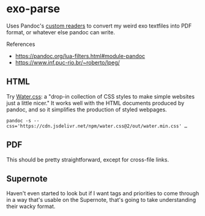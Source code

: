 # exo-parse

Uses Pandoc's [custom readers](https://pandoc.org/custom-readers.html) to 
convert my weird exo textfiles into PDF format, or whatever else pandoc can write.

References
- https://pandoc.org/lua-filters.html#module-pandoc
- https://www.inf.puc-rio.br/~roberto/lpeg/


## HTML

Try [Water.css](https://watercss.kognise.dev/): a "drop-in collection of CSS 
styles to make simple websites just a little nicer." It works well with the 
HTML documents produced by pandoc, and so it simplifies the production of 
styled webpages.

	pandoc -s --css='https://cdn.jsdelivr.net/npm/water.css@2/out/water.min.css' …

## PDF

This should be pretty straightforward, except for cross-file links.

## Supernote

Haven't even started to look but if I want tags and priorities to come through 
in a way that's usable on the Supernote, that's going to take understanding 
their wacky format.

